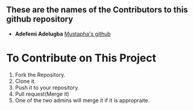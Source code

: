 ## These are the names of the Contributors to this github repository

* **Adefemi Adelugba** [Mustapha's github](https://github.com/khing-fm)

# To Contribute on This Project
1. Fork the Repository.
2. Clone it.
3. Push it to your repository.
4. Pull request(Merge it)
5. One of the two admins will merge it if it is appropraite.